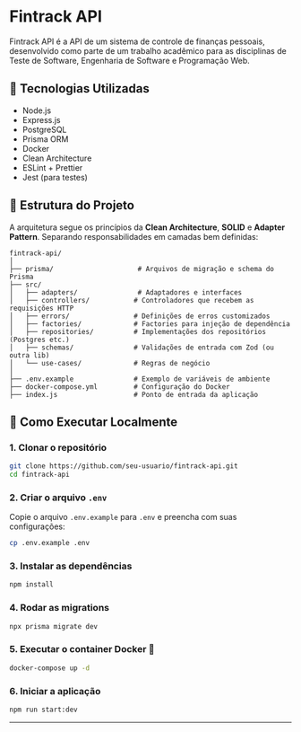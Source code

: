 # Fintrack API

Fintrack API é a API de um sistema de controle de finanças pessoais, desenvolvido como parte de um trabalho acadêmico para as disciplinas de Teste de Software, Engenharia de Software e Programação Web.

## 🦰 Tecnologias Utilizadas

- Node.js
- Express.js
- PostgreSQL
- Prisma ORM
- Docker
- Clean Architecture
- ESLint + Prettier
- Jest (para testes)

## 📁 Estrutura do Projeto

A arquitetura segue os princípios da **Clean Architecture**, **SOLID** e **Adapter Pattern**. Separando responsabilidades em camadas bem definidas:

```
fintrack-api/
│
├── prisma/                     # Arquivos de migração e schema do Prisma
├── src/
│   ├── adapters/               # Adaptadores e interfaces
│   ├── controllers/           # Controladores que recebem as requisições HTTP
│   ├── errors/                # Definições de erros customizados
│   ├── factories/             # Factories para injeção de dependência
│   ├── repositories/          # Implementações dos repositórios (Postgres etc.)
│   ├── schemas/               # Validações de entrada com Zod (ou outra lib)
│   └── use-cases/             # Regras de negócio
│
├── .env.example               # Exemplo de variáveis de ambiente
├── docker-compose.yml         # Configuração do Docker
├── index.js                   # Ponto de entrada da aplicação
```

## 🚀 Como Executar Localmente

### 1. Clonar o repositório

```bash
git clone https://github.com/seu-usuario/fintrack-api.git
cd fintrack-api
```

### 2. Criar o arquivo `.env`

Copie o arquivo `.env.example` para `.env` e preencha com suas configurações:

```bash
cp .env.example .env
```

### 3. Instalar as dependências

```bash
npm install
```

### 4. Rodar as migrations

```bash
npx prisma migrate dev
```

### 5. Executar o container Docker 🐳

```bash
docker-compose up -d
```

### 6. Iniciar a aplicação

```bash
npm run start:dev
```

---







